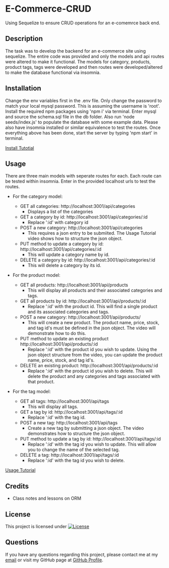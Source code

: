 # E-Commerce-CRUD
Using Sequelize to ensure CRUD operations for an e-comemrce back end.

## Description
The task was to develop the backend for an e-commerce site using sequelize. The entire code was provided and only the models and api routes were altered to make it functional. The models for category, products, product tags, tags were developed and then routes were developed/altered to make the database functional via insomnia.
## Installation
Change the env variables first in the .env file. Only change the password to match your local mysql password. This is assuming the username is 'root'. Install the required npm packages using 'npm i' via terminal. Enter mysql and source the schema.sql file in the db folder. Also run 'node seeds/index.js' to populate the database with some example data. Please also have insomnia installed or similar equivalence to test the routes. Once everything above has been done, start the server by typing 'npm start' in terminal.

[Install Tutotial]()

## Usage
There are three main models with seperate routes for each. Each route can be tested within insomnia. Enter in the provided localhost urls to test the routes.

- For the category model:
  - GET all categories: http://localhost:3001/api/categories
    - Displays a list of the categories
  - GET a category by id: http://localhost:3001/api/categories/:id
    - Replace ':id' with category id
  - POST a new category: http://localhost:3001/api/categories
    - This requires a json entry to be submiited. The Usage Tutorial video shows how to structure the json object.
  - PUT method to update a category by id: http://localhost:3001/api/categories/:id
    - This will update a category name by id.
  - DELETE a category by id: http://localhost:3001/api/categories/:id
    - This will delete a category by its id.

- For the product model:
  - GET all products: http://localhost:3001/api/products
    - This will display all products and their associated categories and tags. 
  - GET all products by id: http://localhost:3001/api/products/:id
    - Replace ':id' with the product id. This will find a single product and its associated categories and tags. 
  - POST a new category: http://localhost:3001/api/products/
    - This will create a new product. The product name, price, stock, and tag id's must be defined in the json object. The video will demonstrate how to do this.
  - PUT method to update an existing product http://localhost:3001/api/products/:id
    - Replace ':id' with the product id you wish to update. Using the json object structure from the video, you can update the product name, price, stock, and tag id's.
  - DELETE an existing product: http://localhost:3001/api/products/:id
    - Replace ':id' with the product id you wish to delete. This will delete the product and any categories and tags associated with that product.

- For the tag model:
  - GET all tags: http://localhost:3001/api/tags
    - This will display all tags.
  - GET a tag by id: http://localhost:3001/api/tags/:id
    - Replace ':id' with the tag id.
  - POST a new tag: http://localhost:3001/api/tags
    - Create a new tag by submitting a json object. The video demonstrates how to structure the json object.
  - PUT method to update a tag by id: http://localhost:3001/api/tags/:id
    - Replace ':id' with the tag id you wish to update. This will allow you to change the name of the selected tag.
  - DELETE a tag: http://localhost:3001/api/tags/:id
    - Replace ':id' with the tag id you wish to delete.



[Usage Tutorial]()


## Credits

- Class notes and lessons on ORM

## License
This project is licensed under [![License](https://img.shields.io/badge/License-MIT-brightgreen.svg)](https://opensource.org/licenses/MIT)

## Questions
If you have any questions regarding this project, please contact me at my [email](joseguillen587@yahoo.com) or visit my GitHub page at [GitHub Profile](https://github.com/Exo-MDR-CD2000).
